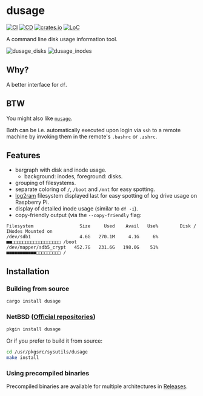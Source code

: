 # dusage

[![CI](https://github.com/mihaigalos/dusage/actions/workflows/ci.yaml/badge.svg)](https://github.com/mihaigalos/dusage/actions/workflows/ci.yaml)
[![CD](https://github.com/mihaigalos/dusage/actions/workflows/cd.yaml/badge.svg)](https://github.com/mihaigalos/dusage/actions/workflows/cd.yaml)
[![crates.io](https://img.shields.io/crates/d/dusage.svg)](https://crates.io/crates/dusage)
[![LoC](https://tokei.rs/b1/github/mihaigalos/dusage)](https://github.com/mihaigalos/dusage)

A command line disk usage information tool.

![dusage_disks](screenshots/dusage_disks.png)
![dusage_inodes](screenshots/dusage_inodes.png)

## Why?

A better interface for `df`.

## BTW

You might also like [`musage`](https://github.com/mihaigalos/musage).

Both can be i.e. automatically executed upon login via `ssh` to a remote machine by invoking them in the remote's `.bashrc` or `.zshrc`.

## Features

- bargraph with disk and inode usage.
  - background: inodes, foreground: disks.
- grouping of filesystems.
- separate coloring of `/`, `/boot` and `/mnt` for easy spotting.
- [log2ram](https://github.com/azlux/log2ram) filesystem displayed last for
  easy spotting of log drive usage on Raspberry Pi.
- display of detailed inode usage (similar to `df -i`).
- copy-friendly output (via the `--copy-friendly` flag:

```text
Filesystem                 Size     Used    Avail   Use%        Disk / INodes Mounted on
/dev/sdb1                  4.6G   270.1M     4.1G     6% ■■□□□□□□□□□□□□□□□□□□ /boot
/dev/mapper/sdb5_crypt   452.7G   231.6G   198.0G    51% ■■■■■■■■■■■□□□□□□□□□ /
```

## Installation

### Building from source

```bash
cargo install dusage
```

### NetBSD ([Official repositories](https://pkgsrc.se/sysutils/dusage))

```bash
pkgin install dusage
```

Or if you prefer to build it from source:

```bash
cd /usr/pkgsrc/sysutils/dusage
make install
```

### Using precompiled binaries

Precompiled binaries are available for multiple architectures in [Releases](https://github.com/mihaigalos/dusage/releases).
